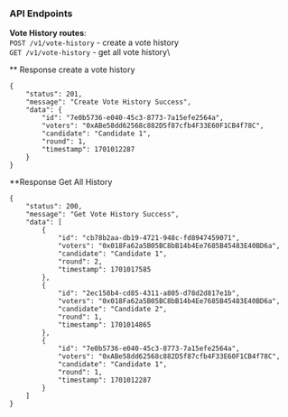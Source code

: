 ### API Endpoints

**Vote History routes**:\
`POST /v1/vote-history` - create a vote history\
`GET /v1/vote-history` - get all vote history\

** Response create a vote history
```
{
    "status": 201,
    "message": "Create Vote History Success",
    "data": {
        "id": "7e0b5736-e040-45c3-8773-7a15efe2564a",
        "voters": "0xABe58dd62568c882D5f87cfb4F33E60F1CB4f78C",
        "candidate": "Candidate 1",
        "round": 1,
        "timestamp": 1701012287
    }
}
```

**Response Get All History
```
{
    "status": 200,
    "message": "Get Vote History Success",
    "data": [
        {
            "id": "cb78b2aa-db19-4721-948c-fd8947459071",
            "voters": "0x018Fa62a5B05BC8bB14b4Ee7685B45483E40BD6a",
            "candidate": "Candidate 1",
            "round": 2,
            "timestamp": 1701017585
        },
        {
            "id": "2ec158b4-cd85-4311-a805-d78d2d817e1b",
            "voters": "0x018Fa62a5B05BC8bB14b4Ee7685B45483E40BD6a",
            "candidate": "Candidate 2",
            "round": 1,
            "timestamp": 1701014865
        },
        {
            "id": "7e0b5736-e040-45c3-8773-7a15efe2564a",
            "voters": "0xABe58dd62568c882D5f87cfb4F33E60F1CB4f78C",
            "candidate": "Candidate 1",
            "round": 1,
            "timestamp": 1701012287
        }
    ]
}
```

